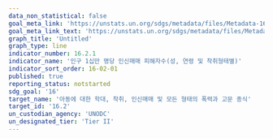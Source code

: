 ```yaml
---
data_non_statistical: false
goal_meta_link: 'https://unstats.un.org/sdgs/metadata/files/Metadata-16-02-01.pdf'
goal_meta_link_text: 'https://unstats.un.org/sdgs/metadata/files/Metadata-16-02-01.pdf'
graph_title: 'Untitled'
graph_type: line
indicator_number: 16.2.1
indicator_name: '인구 1십만 명당 인신매매 피해자수(성, 연령 및 착취형태별)'
indicator_sort_order: 16-02-01
published: true
reporting_status: notstarted
sdg_goal: '16'
target_name: '아동에 대한 학대, 착취, 인신매매 및 모든 형태의 폭력과 고문 종식'
target_id: '16.2'
un_custodian_agency: 'UNODC'
un_designated_tier: 'Tier II'
---
```

